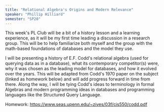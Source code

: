 ```yaml
---
title: "Relational Algebra's Origins and Modern Relevance"
speaker: "Phillip Hilliard"
semester: "SP20"
---
```


This week's PL Club will be a bit of a history lesson and a learning experience, as it will be my first time leading a discussion in a research group. This will be to help familiarize both myself and the group with the math-based foundations of databases and the model they use.

I will be presenting a history of E.F. Codd's relational algebra (used for querying data as in a database), what its contemporary competitor(s) were, why it was chosen as the leading model for databases, and how it evolved over the years. This will be adapted from Codd's 1970 paper on the subject (linked as homework below) and will add progress forward in time from there. Along the way, I will be tying Codd's ideas to terminology in formal Algebras and modern programming ideas in databases and programming languages like the Structured Query Language.

Homework:
https://www.seas.upenn.edu/~zives/03f/cis550/codd.pdf 
